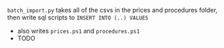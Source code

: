 `batch_import.py` takes all of the csvs in the prices and procedures folder, then write sql scripts to `INSERT INTO (..) VALUES`
* also writes `prices.ps1` and `procedures.ps1`
* TODO 